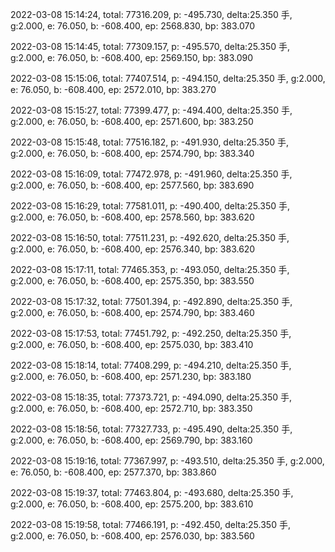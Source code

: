 2022-03-08 15:14:24, total: 77316.209, p: -495.730, delta:25.350 手, g:2.000, e: 76.050, b: -608.400, ep: 2568.830, bp: 383.070

2022-03-08 15:14:45, total: 77309.157, p: -495.570, delta:25.350 手, g:2.000, e: 76.050, b: -608.400, ep: 2569.150, bp: 383.090

2022-03-08 15:15:06, total: 77407.514, p: -494.150, delta:25.350 手, g:2.000, e: 76.050, b: -608.400, ep: 2572.010, bp: 383.270

2022-03-08 15:15:27, total: 77399.477, p: -494.400, delta:25.350 手, g:2.000, e: 76.050, b: -608.400, ep: 2571.600, bp: 383.250

2022-03-08 15:15:48, total: 77516.182, p: -491.930, delta:25.350 手, g:2.000, e: 76.050, b: -608.400, ep: 2574.790, bp: 383.340

2022-03-08 15:16:09, total: 77472.978, p: -491.960, delta:25.350 手, g:2.000, e: 76.050, b: -608.400, ep: 2577.560, bp: 383.690

2022-03-08 15:16:29, total: 77581.011, p: -490.400, delta:25.350 手, g:2.000, e: 76.050, b: -608.400, ep: 2578.560, bp: 383.620

2022-03-08 15:16:50, total: 77511.231, p: -492.620, delta:25.350 手, g:2.000, e: 76.050, b: -608.400, ep: 2576.340, bp: 383.620

2022-03-08 15:17:11, total: 77465.353, p: -493.050, delta:25.350 手, g:2.000, e: 76.050, b: -608.400, ep: 2575.350, bp: 383.550

2022-03-08 15:17:32, total: 77501.394, p: -492.890, delta:25.350 手, g:2.000, e: 76.050, b: -608.400, ep: 2574.790, bp: 383.460

2022-03-08 15:17:53, total: 77451.792, p: -492.250, delta:25.350 手, g:2.000, e: 76.050, b: -608.400, ep: 2575.030, bp: 383.410

2022-03-08 15:18:14, total: 77408.299, p: -494.210, delta:25.350 手, g:2.000, e: 76.050, b: -608.400, ep: 2571.230, bp: 383.180

2022-03-08 15:18:35, total: 77373.721, p: -494.090, delta:25.350 手, g:2.000, e: 76.050, b: -608.400, ep: 2572.710, bp: 383.350

2022-03-08 15:18:56, total: 77327.733, p: -495.490, delta:25.350 手, g:2.000, e: 76.050, b: -608.400, ep: 2569.790, bp: 383.160

2022-03-08 15:19:16, total: 77367.997, p: -493.510, delta:25.350 手, g:2.000, e: 76.050, b: -608.400, ep: 2577.370, bp: 383.860

2022-03-08 15:19:37, total: 77463.804, p: -493.680, delta:25.350 手, g:2.000, e: 76.050, b: -608.400, ep: 2575.200, bp: 383.610

2022-03-08 15:19:58, total: 77466.191, p: -492.450, delta:25.350 手, g:2.000, e: 76.050, b: -608.400, ep: 2576.030, bp: 383.560